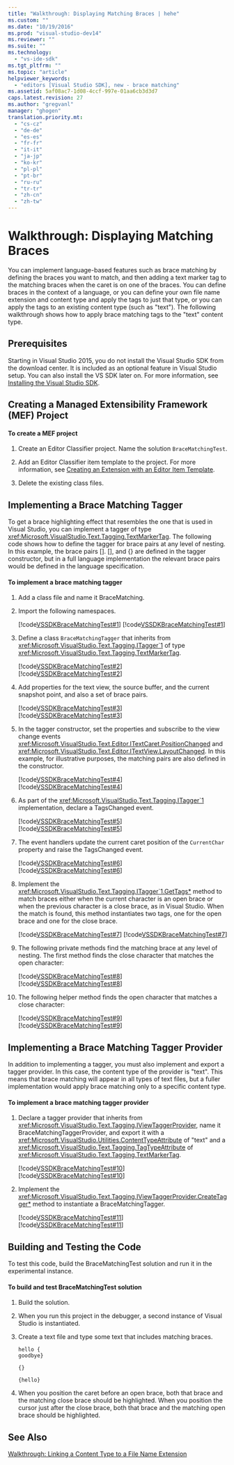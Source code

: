 ```yaml
---
title: "Walkthrough: Displaying Matching Braces | hehe"
ms.custom: ""
ms.date: "10/19/2016"
ms.prod: "visual-studio-dev14"
ms.reviewer: ""
ms.suite: ""
ms.technology: 
  - "vs-ide-sdk"
ms.tgt_pltfrm: ""
ms.topic: "article"
helpviewer_keywords: 
  - "editors [Visual Studio SDK], new - brace matching"
ms.assetid: 5af08ac7-1d08-4ccf-997e-01aa6cb3d3d7
caps.latest.revision: 27
ms.author: "gregvanl"
manager: "ghogen"
translation.priority.mt: 
  - "cs-cz"
  - "de-de"
  - "es-es"
  - "fr-fr"
  - "it-it"
  - "ja-jp"
  - "ko-kr"
  - "pl-pl"
  - "pt-br"
  - "ru-ru"
  - "tr-tr"
  - "zh-cn"
  - "zh-tw"
---
```

# Walkthrough: Displaying Matching Braces
You can implement language-based features such as brace matching by defining the braces you want to match, and then adding a text marker tag to the matching braces when the caret is on one of the braces. You can define braces in the context of a language, or you can define your own file name extension and content type and apply the tags to just that type, or you can apply the tags to an existing content type (such as "text"). The following walkthrough shows how to apply brace matching tags to the "text" content type.  
  
## Prerequisites  
 Starting in Visual Studio 2015, you do not install the Visual Studio SDK from the download center. It is included as an optional feature in Visual Studio setup. You can also install the VS SDK later on. For more information, see [Installing the Visual Studio SDK](../extensibility/installing-the-visual-studio-sdk.md).  
  
## Creating a Managed Extensibility Framework (MEF) Project  
  
#### To create a MEF project  
  
1.  Create an Editor Classifier project. Name the solution `BraceMatchingTest`.  
  
2.  Add an Editor Classifier item template to the project. For more information, see [Creating an Extension with an Editor Item Template](../extensibility/creating-an-extension-with-an-editor-item-template.md).  
  
3.  Delete the existing class files.  
  
## Implementing a Brace Matching Tagger  
 To get a brace highlighting effect that resembles the one that is used in Visual Studio, you can implement a tagger of type <xref:Microsoft.VisualStudio.Text.Tagging.TextMarkerTag>. The following code shows how to define the tagger for brace pairs at any level of nesting. In this example, the brace pairs []. [], and {} are defined in the tagger constructor, but in a full language implementation the relevant brace pairs would be defined in the language specification.  
  
#### To implement a brace matching tagger  
  
1.  Add a class file and name it BraceMatching.  
  
2.  Import the following namespaces.  
  
     [!code[VSSDKBraceMatchingTest#1](../extensibility/codesnippet/CSharp/walkthrough--displaying-matching-braces_1.cs)]
[!code[VSSDKBraceMatchingTest#1](../extensibility/codesnippet/VisualBasic/walkthrough--displaying-matching-braces_1.vb)]  
  
3.  Define a class `BraceMatchingTagger` that inherits from <xref:Microsoft.VisualStudio.Text.Tagging.ITagger`1> of type <xref:Microsoft.VisualStudio.Text.Tagging.TextMarkerTag>.  
  
     [!code[VSSDKBraceMatchingTest#2](../extensibility/codesnippet/CSharp/walkthrough--displaying-matching-braces_2.cs)]
[!code[VSSDKBraceMatchingTest#2](../extensibility/codesnippet/VisualBasic/walkthrough--displaying-matching-braces_2.vb)]  
  
4.  Add properties for the text view, the source buffer, and the current snapshot point, and also a set of brace pairs.  
  
     [!code[VSSDKBraceMatchingTest#3](../extensibility/codesnippet/CSharp/walkthrough--displaying-matching-braces_3.cs)]
[!code[VSSDKBraceMatchingTest#3](../extensibility/codesnippet/VisualBasic/walkthrough--displaying-matching-braces_3.vb)]  
  
5.  In the tagger constructor, set the properties and subscribe to the view change events <xref:Microsoft.VisualStudio.Text.Editor.ITextCaret.PositionChanged> and <xref:Microsoft.VisualStudio.Text.Editor.ITextView.LayoutChanged>. In this example, for illustrative purposes, the matching pairs are also defined in the constructor.  
  
     [!code[VSSDKBraceMatchingTest#4](../extensibility/codesnippet/CSharp/walkthrough--displaying-matching-braces_4.cs)]
[!code[VSSDKBraceMatchingTest#4](../extensibility/codesnippet/VisualBasic/walkthrough--displaying-matching-braces_4.vb)]  
  
6.  As part of the <xref:Microsoft.VisualStudio.Text.Tagging.ITagger`1> implementation, declare a TagsChanged event.  
  
     [!code[VSSDKBraceMatchingTest#5](../extensibility/codesnippet/CSharp/walkthrough--displaying-matching-braces_5.cs)]
[!code[VSSDKBraceMatchingTest#5](../extensibility/codesnippet/VisualBasic/walkthrough--displaying-matching-braces_5.vb)]  
  
7.  The event handlers update the current caret position of the `CurrentChar` property and raise the TagsChanged event.  
  
     [!code[VSSDKBraceMatchingTest#6](../extensibility/codesnippet/CSharp/walkthrough--displaying-matching-braces_6.cs)]
[!code[VSSDKBraceMatchingTest#6](../extensibility/codesnippet/VisualBasic/walkthrough--displaying-matching-braces_6.vb)]  
  
8.  Implement the <xref:Microsoft.VisualStudio.Text.Tagging.ITagger`1.GetTags*> method to match braces either when the current character is an open brace or when the previous character is a close brace, as in Visual Studio. When the match is found, this method instantiates two tags, one for the open brace and one for the close brace.  
  
     [!code[VSSDKBraceMatchingTest#7](../extensibility/codesnippet/CSharp/walkthrough--displaying-matching-braces_7.cs)]
[!code[VSSDKBraceMatchingTest#7](../extensibility/codesnippet/VisualBasic/walkthrough--displaying-matching-braces_7.vb)]  
  
9. The following private methods find the matching brace at any level of nesting. The first method finds the close character that matches the open character:  
  
     [!code[VSSDKBraceMatchingTest#8](../extensibility/codesnippet/CSharp/walkthrough--displaying-matching-braces_8.cs)]
[!code[VSSDKBraceMatchingTest#8](../extensibility/codesnippet/VisualBasic/walkthrough--displaying-matching-braces_8.vb)]  
  
10. The following helper method finds the open character that matches a close character:  
  
     [!code[VSSDKBraceMatchingTest#9](../extensibility/codesnippet/CSharp/walkthrough--displaying-matching-braces_9.cs)]
[!code[VSSDKBraceMatchingTest#9](../extensibility/codesnippet/VisualBasic/walkthrough--displaying-matching-braces_9.vb)]  
  
## Implementing a Brace Matching Tagger Provider  
 In addition to implementing a tagger, you must also implement and export a tagger provider. In this case, the content type of the provider is "text". This means that brace matching will appear in all types of text files, but a fuller implementation would apply brace matching only to a specific content type.  
  
#### To implement a brace matching tagger provider  
  
1.  Declare a tagger provider that inherits from <xref:Microsoft.VisualStudio.Text.Tagging.IViewTaggerProvider>, name it BraceMatchingTaggerProvider, and export it with a <xref:Microsoft.VisualStudio.Utilities.ContentTypeAttribute> of "text" and a <xref:Microsoft.VisualStudio.Text.Tagging.TagTypeAttribute> of <xref:Microsoft.VisualStudio.Text.Tagging.TextMarkerTag>.  
  
     [!code[VSSDKBraceMatchingTest#10](../extensibility/codesnippet/CSharp/walkthrough--displaying-matching-braces_10.cs)]
[!code[VSSDKBraceMatchingTest#10](../extensibility/codesnippet/VisualBasic/walkthrough--displaying-matching-braces_10.vb)]  
  
2.  Implement the <xref:Microsoft.VisualStudio.Text.Tagging.IViewTaggerProvider.CreateTagger*> method to instantiate a BraceMatchingTagger.  
  
     [!code[VSSDKBraceMatchingTest#11](../extensibility/codesnippet/CSharp/walkthrough--displaying-matching-braces_11.cs)]
[!code[VSSDKBraceMatchingTest#11](../extensibility/codesnippet/VisualBasic/walkthrough--displaying-matching-braces_11.vb)]  
  
## Building and Testing the Code  
 To test this code, build the BraceMatchingTest solution and run it in the experimental instance.  
  
#### To build and test BraceMatchingTest solution  
  
1.  Build the solution.  
  
2.  When you run this project in the debugger, a second instance of Visual Studio is instantiated.  
  
3.  Create a text file and type some text that includes matching braces.  
  
    ```  
    hello {  
    goodbye}  
  
    {}  
  
    {hello}  
    ```  
  
4.  When you position the caret before an open brace, both that brace and the matching close brace should be highlighted. When you position the cursor just after the close brace, both that brace and the matching open brace should be highlighted.  
  
## See Also  
 [Walkthrough: Linking a Content Type to a File Name Extension](../extensibility/walkthrough--linking-a-content-type-to-a-file-name-extension.md)